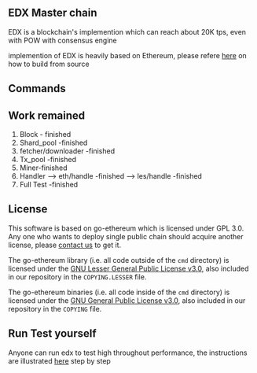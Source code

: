 ## EDX Master chain

EDX is a blockchain's implemention which can reach about 20K tps, even with POW with consensus engine


implemention of EDX is heavily based on Ethereum, please refere [here](README-ethereum.md) on how to build from source 


## Commands



## Work remained 
1. Block - finished
2. Shard_pool -finished
3. fetcher/downloader -finished
3. Tx_pool -finished
4. Miner-finished
5. Handler --> eth/handle -finished
       --> les/handle -finished
6. Full Test -finished
## License
This software is based on go-ethereum which is licensed under GPL 3.0. 
Any one who wants to deploy single public chain should acquire another license, please [contact us](mailto://pluto.shu@gmail.com) to get it.

The go-ethereum library (i.e. all code outside of the `cmd` directory) is licensed under the
[GNU Lesser General Public License v3.0](https://www.gnu.org/licenses/lgpl-3.0.en.html), also
included in our repository in the `COPYING.LESSER` file.

The go-ethereum binaries (i.e. all code inside of the `cmd` directory) is licensed under the
[GNU General Public License v3.0](https://www.gnu.org/licenses/gpl-3.0.en.html), also included
in our repository in the `COPYING` file.


## Run Test yourself 
Anyone can run edx to test high throughout performance, the instructions are illustrated [here](https://github.com/EDXFund/MasterChain/blob/master/alpha-test.md) step by step 